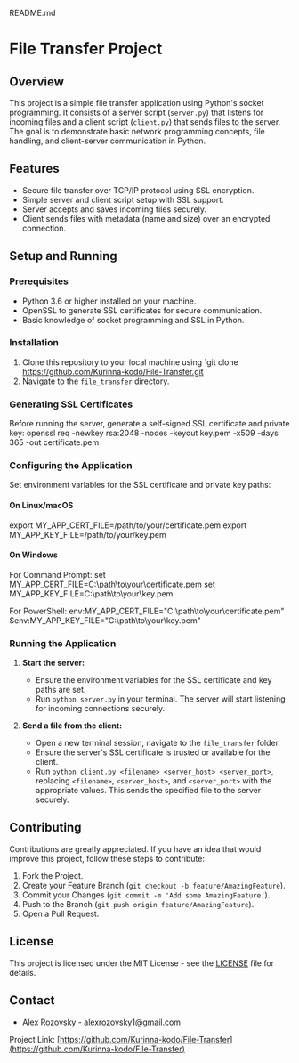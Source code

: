 README.md

# File Transfer Project

## Overview
This project is a simple file transfer application using Python's socket programming. It consists of a server script (`server.py`) that listens for incoming files and a client script (`client.py`) that sends files to the server. The goal is to demonstrate basic network programming concepts, file handling, and client-server communication in Python.

## Features
- Secure file transfer over TCP/IP protocol using SSL encryption.
- Simple server and client script setup with SSL support.
- Server accepts and saves incoming files securely.
- Client sends files with metadata (name and size) over an encrypted connection.

## Setup and Running

### Prerequisites
- Python 3.6 or higher installed on your machine.
- OpenSSL to generate SSL certificates for secure communication.
- Basic knowledge of socket programming and SSL in Python.


### Installation
1. Clone this repository to your local machine using `git clone https://github.com/Kurinna-kodo/File-Transfer.git
2. Navigate to the `file_transfer` directory.

### Generating SSL Certificates
Before running the server, generate a self-signed SSL certificate and private key:
openssl req -newkey rsa:2048 -nodes -keyout key.pem -x509 -days 365 -out certificate.pem


### Configuring the Application
Set environment variables for the SSL certificate and private key paths:

#### On Linux/macOS
export MY_APP_CERT_FILE=/path/to/your/certificate.pem
export MY_APP_KEY_FILE=/path/to/your/key.pem


#### On Windows

For Command Prompt:
set MY_APP_CERT_FILE=C:\path\to\your\certificate.pem
set MY_APP_KEY_FILE=C:\path\to\your\key.pem

For PowerShell:
env:MY_APP_CERT_FILE="C:\path\to\your\certificate.pem"
$env:MY_APP_KEY_FILE="C:\path\to\your\key.pem"

### Running the Application
1. **Start the server:** 
   - Ensure the environment variables for the SSL certificate and key paths are set.
   - Run `python server.py` in your terminal. The server will start listening for incoming connections securely.

2. **Send a file from the client:** 
   - Open a new terminal session, navigate to the `file_transfer` folder.
   - Ensure the server's SSL certificate is trusted or available for the client.
   - Run `python client.py <filename> <server_host> <server_port>`, replacing `<filename>`, `<server_host>`, and `<server_port>` with the appropriate values. This sends the specified file to the server securely.

## Contributing
Contributions are greatly appreciated. If you have an idea that would improve this project, follow these steps to contribute:

1. Fork the Project.
2. Create your Feature Branch (`git checkout -b feature/AmazingFeature`).
3. Commit your Changes (`git commit -m 'Add some AmazingFeature'`).
4. Push to the Branch (`git push origin feature/AmazingFeature`).
5. Open a Pull Request.

## License
This project is licensed under the MIT License - see the [LICENSE](LICENSE) file for details.

## Contact
- Alex Rozovsky - [alexrozovsky1@gmail.com](mailto:alexrozovsky1@gmail.com)

Project Link: [https://github.com/Kurinna-kodo/File-Transfer](https://github.com/Kurinna-kodo/File-Transfer)
